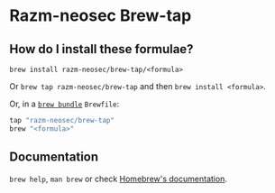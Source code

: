 # Razm-neosec Brew-tap

## How do I install these formulae?

`brew install razm-neosec/brew-tap/<formula>`

Or `brew tap razm-neosec/brew-tap` and then `brew install <formula>`.

Or, in a [`brew bundle`](https://github.com/Homebrew/homebrew-bundle) `Brewfile`:

```ruby
tap "razm-neosec/brew-tap"
brew "<formula>"
```

## Documentation

`brew help`, `man brew` or check [Homebrew's documentation](https://docs.brew.sh).
